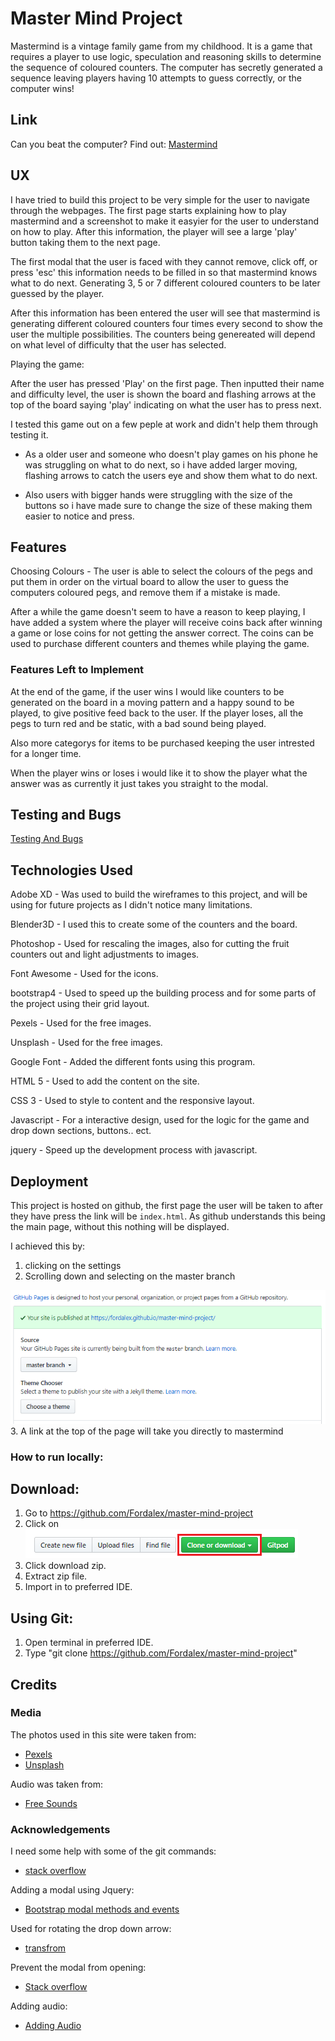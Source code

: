 # Master Mind Project

Mastermind is a vintage family game from my childhood. It is a game that requires a player to use logic, speculation and reasoning skills to determine the sequence of coloured counters. The computer has secretly generated a sequence leaving players having 10 attempts to guess correctly, or the computer wins!

## Link

Can you beat the computer? Find out: [Mastermind](https://fordalex.github.io/master-mind-project/)

## UX

I have tried to build this project to be very simple for the user to navigate through the webpages. The first page starts explaining how to play mastermind and a screenshot to make it easyier for the user to understand on how to play. After this information, the player will see a large 'play' button taking them to the next page.

The first modal that the user is faced with they cannot remove, click off, or press 'esc' this information needs to be filled in so that mastermind knows what to do next. Generating 3, 5 or 7 different coloured counters to be later guessed by the player.

After this information has been entered the user will see that mastermind is generating different coloured counters four times every second to show the user the multiple possibilities. The counters being genereated will depend on what level of difficulty that the user has selected.

Playing the game:

After the user has pressed 'Play' on the first page. Then inputted their name and difficulty level, the user is shown the board and flashing arrows at the top of the board saying 'play' indicating on what the user has to press next.

I tested this game out on a few peple at work and didn't help them through testing it.

* As a older user and someone who doesn't play games on his phone he was struggling on what to do next, so i have added larger moving, flashing arrows to catch the users eye and show them what to do next.

* Also users with bigger hands were struggling with the size of the buttons so i have made sure to change the size of these making them easier to notice and press.

## Features

Choosing Colours - The user is able to select the colours of the pegs and put them in order on the virtual board to allow the user to guess the computers coloured pegs, and remove them if a mistake is made.

After a while the game doesn't seem to have a reason to keep playing, I have added a system where the player will receive coins back after winning a game or lose coins for not getting the answer correct. The coins can be used to purchase different counters and themes while playing the game.

### Features Left to Implement

At the end of the game, if the user wins I would like counters to be generated on the board in a moving pattern and a happy sound to be played, to give positive feed back to the user. If the player loses, all the pegs to turn red and be static, with a bad sound being played.

Also more categorys for items to be purchased keeping the user intrested for a longer time. 

When the player wins or loses i would like it to show the player what the answer was as currently it just takes you straight to the modal.

## Testing and Bugs

[Testing And Bugs](https://github.com/Fordalex/master-mind-project/blob/master/testing-bugs.md)

## Technologies Used

Adobe XD - Was used to build the wireframes to this project, and will be using for future projects as I didn't notice many limitations.

Blender3D - I used this to create some of the counters and the board.

Photoshop - Used for rescaling the images, also for cutting the fruit counters out and light adjustments to images.

Font Awesome - Used for the icons.

bootstrap4 - Used to speed up the building process and for some parts of the project using their grid layout.

Pexels - Used for the free images.

Unsplash - Used for the free images.

Google Font - Added the different fonts using this program.

HTML 5 - Used to add the content on the site.

CSS 3 - Used to style to content and the responsive layout.

Javascript - For a interactive design, used for the logic for the game and drop down sections, buttons.. ect.

jquery - Speed up the development process with javascript.

## Deployment

This project is hosted on github, the first page the user will be taken to after they have press the link will be `index.html`. As github understands this being the main page, without this nothing will be displayed.

I achieved this by:

1. clicking on the settings
2. Scrolling down and selecting on the master branch

![Master Branch](https://github.com/Fordalex/master-mind-project/blob/master/readme/deployment.png "Master branch")
3. A link at the top of the page will take you directly to mastermind

### How to run locally:

## Download:

1. Go to https://github.com/Fordalex/master-mind-project
2. Click on 
![clone or download](https://github.com/Fordalex/master-mind-project/blob/master/readme/clone-or-download.png "clone or download")
3. Click download zip.
4. Extract zip file.
5. Import in to preferred IDE.

## Using Git:

1. Open terminal in preferred IDE.
2. Type "git clone https://github.com/Fordalex/master-mind-project"

## Credits

### Media

The photos used in this site were taken from:

* [Pexels](https://www.pexels.com/)
* [Unsplash](https://unsplash.com/)

Audio was taken from:

* [Free Sounds](https://freesound.org/)

### Acknowledgements

I need some help with some of the git commands:

* [stack overflow](https://stackoverflow.com/questions/10510462/force-git-push-to-overwrite-remote-files)

Adding a modal using Jquery:

* [Bootstrap modal methods and events](https://www.youtube.com/watch?v=1yrTszHY-mQ)

Used for rotating the drop down arrow:

* [transfrom](https://stackoverflow.com/questions/21919044/css3-transition-on-click-using-pure-css)

Prevent the modal from opening:

* [Stack overflow](https://stackoverflow.com/questions/16152073/prevent-bootstrap-modal-from-disappearing-when-clicking-outside-or-pressing-esca)

Adding audio:

* [Adding Audio](https://www.youtube.com/watch?v=p4OHVJxd2FI)


